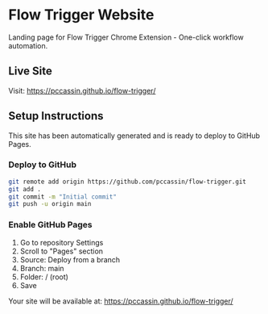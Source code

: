 # Flow Trigger Website

Landing page for Flow Trigger Chrome Extension - One-click workflow automation.

## Live Site

Visit: https://pccassin.github.io/flow-trigger/

## Setup Instructions

This site has been automatically generated and is ready to deploy to GitHub Pages.

### Deploy to GitHub

```bash
git remote add origin https://github.com/pccassin/flow-trigger.git
git add .
git commit -m "Initial commit"
git push -u origin main
```

### Enable GitHub Pages

1. Go to repository Settings
2. Scroll to "Pages" section
3. Source: Deploy from a branch
4. Branch: main
5. Folder: / (root)
6. Save

Your site will be available at: https://pccassin.github.io/flow-trigger/
